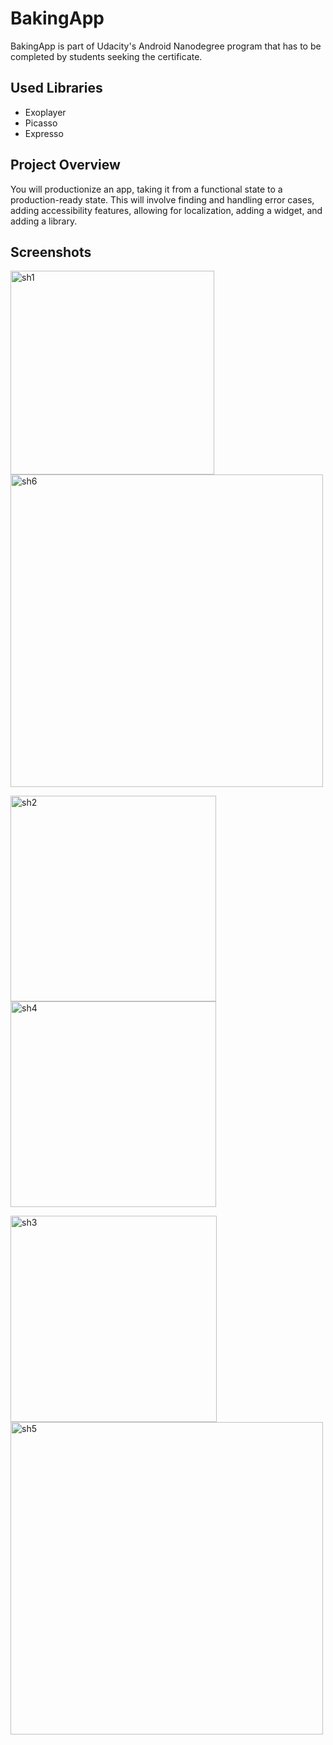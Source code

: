 # BakingApp
BakingApp is part of Udacity's Android Nanodegree program that has to be completed by students seeking the certificate.

## Used Libraries
* Exoplayer
* Picasso
* Expresso

## Project Overview
You will productionize an app, taking it from a functional state to a production-ready state. This will involve finding and handling error cases, adding accessibility features, allowing for localization, adding a widget, and adding a library.


## Screenshots
<p float="left">
<img width="326" alt="sh1" src="https://user-images.githubusercontent.com/19339748/44886895-cda0c880-ac8e-11e8-8493-eb6aec86fb63.png"> 
<img width="500" alt="sh6" src="https://user-images.githubusercontent.com/19339748/44887610-b8c63400-ac92-11e8-8e36-34573f708217.png">
 </p>
 <p float="left">
<img width="329" alt="sh2" src="https://user-images.githubusercontent.com/19339748/44886950-2a03e800-ac8f-11e8-9482-8a765bc9ae6e.png"> 
 <img width="329" alt="sh4" src="https://user-images.githubusercontent.com/19339748/44887744-4efa5a00-ac93-11e8-9275-bf34e5c934b0.png">
  </p>
<p float="left">
<img width="330" alt="sh3" src="https://user-images.githubusercontent.com/19339748/44886977-59b2f000-ac8f-11e8-87ed-9d4dc5aad376.png">
<img width="500" alt="sh5" src="https://user-images.githubusercontent.com/19339748/44887929-232ba400-ac94-11e8-9035-018606ebec43.png">
 </p>

